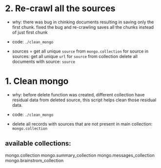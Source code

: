# 2. Re-crawl all the sources

- why: there was bug in chinking documents resulting in saving only the first chunk. fixed the bug and re-crawling saves all the chunks instead of just first chunk

* code: `./clean_mongo`

* sources = get all unique `source` from `mongo.collection`
  for source in sources:
  get all unique `url` for `source` from collection
  delete all documents with source: `source`

# 1. Clean mongo

- why: before delete function was created, different collection have residual data from deleted source, this script helps clean those residual data.

* code: `./clean_mongo`

* delete all records with sources that are not present in main collection: `mongo.collection`

## available collections:

mongo.collection
mongo.summary_collection
mongo.messages_collection
mongo.brainstrom_collection
